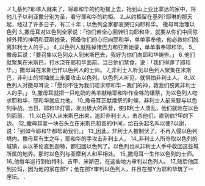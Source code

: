 .7 
1_基列?耶琳人就来了，将耶和华的约柜接上去，抬到山上亚比拿达的家中，将他儿子以利亚撒分别为圣，看守耶和华的约柜。 2_从约柜留在基列?耶琳的那天起，经过了许多日子，有二十年；以色列全家都哀哭归向耶和华。 
撒母耳治理以色列 
3_撒母耳对以色列全家说：「你们若全心回转归向耶和华，就要从你们中间除掉外邦的神明和亚斯她录，预备你们的心归向耶和华，单单事奉他，他必救你们脱离非利士人的手。」 4_以色列人就除掉诸巴力和亚斯她录，单单事奉耶和华。 
5_撒母耳说：「要召集以色列众人到米斯巴去，我好为你们向耶和华祷告。」 6_他们就聚集在米斯巴，打水浇在耶和华面前。当日他们禁食，说：「我们得罪了耶和华。」撒母耳在米斯巴作以色列人的士师。 7_非利士人听见以色列人聚集在米斯巴，非利士的领袖就上来要攻击以色列。以色列人听见，就惧怕非利士人。 8_以色列人对撒母耳说：「愿你不住为我们唿求耶和华－我们的神，救我们脱离非利士人的手。」 9_撒母耳就把一只吃奶的羔羊献给耶和华作全牲的燔祭，为以色列人唿求耶和华，耶和华就应允他。 10_撒母耳正献燔祭的时候，非利士人前来要与以色列争战。当日，耶和华打雷，发出极大的声音，使非利士人溃乱，他们就败在以色列面前。 11_以色列人从米斯巴出来，追赶非利士人，击杀他们，直到伯?甲的下边。 
12_撒母耳拿一块石头立在米斯巴和善的中间，给石头起名叫以便?以谢，说：「到如今耶和华都帮助我们。」 13_因此，非利士人被制伏了，不再入侵以色列境内。撒母耳有生之年，耶和华的手攻击非利士人。 14_非利士人所夺取以色列的城镇，从以革伦直到迦特，都归回以色列了。以色列也从非利士人手中收回这些城所属的地界。那时以色列与亚摩利人和平相处。 
15_撒母耳一生作以色列的士师。 16_他每年巡行到伯特利、吉甲、米斯巴，在这些地方审判以色列人。 17_随后他回到拉玛，因为他的家在那Y；他在那Y审判以色列人，并且在那Y为耶和华筑了一座坛。 
  .